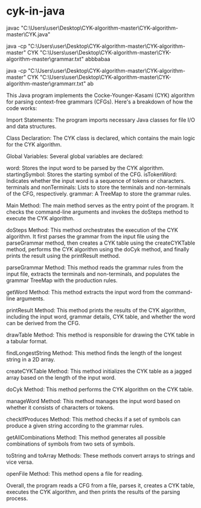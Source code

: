 # cyk-in-java
javac "C:\Users\user\Desktop\CYK-algorithm-master\CYK-algorithm-master\CYK.java"


java -cp "C:\Users\user\Desktop\CYK-algorithm-master\CYK-algorithm-master" CYK "C:\Users\user\Desktop\CYK-algorithm-master\CYK-algorithm-master\grammar.txt" abbbabaa





java -cp "C:\Users\user\Desktop\CYK-algorithm-master\CYK-algorithm-master" CYK "C:\Users\user\Desktop\CYK-algorithm-master\CYK-algorithm-master\grammarr.txt" ab

















This Java program implements the Cocke-Younger-Kasami (CYK) algorithm for parsing context-free grammars (CFGs). Here's a breakdown of how the code works:

Import Statements: The program imports necessary Java classes for file I/O and data structures.

Class Declaration: The CYK class is declared, which contains the main logic for the CYK algorithm.

Global Variables: Several global variables are declared:

word: Stores the input word to be parsed by the CYK algorithm.
startingSymbol: Stores the starting symbol of the CFG.
isTokenWord: Indicates whether the input word is a sequence of tokens or characters.
terminals and nonTerminals: Lists to store the terminals and non-terminals of the CFG, respectively.
grammar: A TreeMap to store the grammar rules.

Main Method: The main method serves as the entry point of the program. It checks the command-line arguments and invokes the doSteps method to execute the CYK algorithm.

doSteps Method: This method orchestrates the execution of the CYK algorithm. It first parses the grammar from the input file using the parseGrammar method, then creates a CYK table using the createCYKTable method, performs the CYK algorithm using the doCyk method, and finally prints the result using the printResult method.

parseGrammar Method: This method reads the grammar rules from the input file, extracts the terminals and non-terminals, and populates the grammar TreeMap with the production rules.

getWord Method: This method extracts the input word from the command-line arguments.

printResult Method: This method prints the results of the CYK algorithm, including the input word, grammar details, CYK table, and whether the word can be derived from the CFG.

drawTable Method: This method is responsible for drawing the CYK table in a tabular format.

findLongestString Method: This method finds the length of the longest string in a 2D array.

createCYKTable Method: This method initializes the CYK table as a jagged array based on the length of the input word.

doCyk Method: This method performs the CYK algorithm on the CYK table.

manageWord Method: This method manages the input word based on whether it consists of characters or tokens.

checkIfProduces Method: This method checks if a set of symbols can produce a given string according to the grammar rules.

getAllCombinations Method: This method generates all possible combinations of symbols from two sets of symbols.

toString and toArray Methods: These methods convert arrays to strings and vice versa.

openFile Method: This method opens a file for reading.

Overall, the program reads a CFG from a file, parses it, creates a CYK table, executes the CYK algorithm, and then prints the results of the parsing process.
